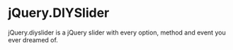 jQuery.DIYSlider
================

jQuery.diyslider is a jQuery slider with every option, method and event you ever dreamed of.